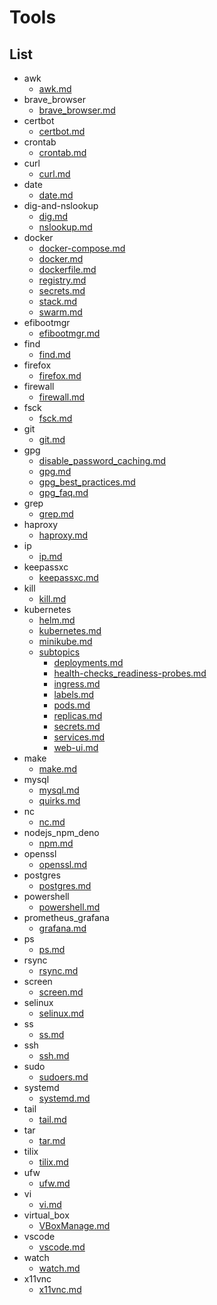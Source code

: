 # Tools

## List

- awk
  - [awk.md](./awk/awk.md)
- brave_browser
  - [brave_browser.md](./brave_browser/brave_browser.md)
- certbot
  - [certbot.md](./certbot/certbot.md)
- crontab
  - [crontab.md](./crontab/crontab.md)
- curl
  - [curl.md](./curl/curl.md)
- date
  - [date.md](./date/date.md)
- dig-and-nslookup
  - [dig.md](./dig-and-nslookup/dig.md)
  - [nslookup.md](./dig-and-nslookup/nslookup.md)
- docker
  - [docker-compose.md](./docker/docker-compose.md)
  - [docker.md](./docker/docker.md)
  - [dockerfile.md](./docker/dockerfile.md)
  - [registry.md](./docker/registry.md)
  - [secrets.md](./docker/secrets.md)
  - [stack.md](./docker/stack.md)
  - [swarm.md](./docker/swarm.md)
- efibootmgr
  - [efibootmgr.md](./efibootmgr/efibootmgr.md)
- find
  - [find.md](./find/find.md)
- firefox
  - [firefox.md](./firefox/firefox.md)
- firewall
  - [firewall.md](./firewall/firewall.md)
- fsck
  - [fsck.md](./fsck/fsck.md)
- git
  - [git.md](./git/git.md)
- gpg
  - [disable_password_caching.md](./gpg/disable_password_caching.md)
  - [gpg.md](./gpg/gpg.md)
  - [gpg_best_practices.md](./gpg/gpg_best_practices.md)
  - [gpg_faq.md](./gpg/gpg_faq.md)
- grep
  - [grep.md](./grep/grep.md)
- haproxy
  - [haproxy.md](./haproxy/haproxy.md)
- ip
  - [ip.md](./ip/ip.md)
- keepassxc
  - [keepassxc.md](./keepassxc/keepassxc.md)
- kill
  - [kill.md](./kill/kill.md)
- kubernetes
  - [helm.md](./kubernetes/helm.md)
  - [kubernetes.md](./kubernetes/kubernetes.md)
  - [minikube.md](./kubernetes/minikube.md)
  - [subtopics](./kubernetes/subtopics)
    - [deployments.md](./kubernetes/subtopics/deployments.md)
    - [health-checks_readiness-probes.md](./kubernetes/subtopics/health-checks_readiness-probes.md)
    - [ingress.md](./kubernetes/subtopics/ingress.md)
    - [labels.md](./kubernetes/subtopics/labels.md)
    - [pods.md](./kubernetes/subtopics/pods.md)
    - [replicas.md](./kubernetes/subtopics/replicas.md)
    - [secrets.md](./kubernetes/subtopics/secrets.md)
    - [services.md](./kubernetes/subtopics/services.md)
    - [web-ui.md](./kubernetes/subtopics/web-ui.md)
- make
  - [make.md](./make/make.md)
- mysql
  - [mysql.md](./mysql/mysql.md)
  - [quirks.md](./mysql/quirks.md)
- nc
  - [nc.md](./nc/nc.md)
- nodejs_npm_deno
  - [npm.md](./nodejs_npm_deno/npm.md)
- openssl
  - [openssl.md](./openssl/openssl.md)
- postgres
  - [postgres.md](./postgres/postgres.md)
- powershell
  - [powershell.md](./powershell/powershell.md)
- prometheus_grafana
  - [grafana.md](./prometheus_grafana/grafana.md)
- ps
  - [ps.md](./ps/ps.md)
- rsync
  - [rsync.md](./rsync/rsync.md)
- screen
  - [screen.md](./screen/screen.md)
- selinux
  - [selinux.md](./selinux/selinux.md)
- ss
  - [ss.md](./ss/ss.md)
- ssh
  - [ssh.md](./ssh/ssh.md)
- sudo
  - [sudoers.md](./sudo/sudoers.md)
- systemd
  - [systemd.md](./systemd/systemd.md)
- tail
  - [tail.md](./tail/tail.md)
- tar
  - [tar.md](./tar/tar.md)
- tilix
  - [tilix.md](./tilix/tilix.md)
- ufw
  - [ufw.md](./ufw/ufw.md)
- vi
  - [vi.md](./vi/vi.md)
- virtual_box
  - [VBoxManage.md](./virtual_box/VBoxManage.md)
- vscode
  - [vscode.md](./vscode/vscode.md)
- watch
  - [watch.md](./watch/watch.md)
- x11vnc
  - [x11vnc.md](./x11vnc/x11vnc.md)
